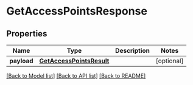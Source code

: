 # GetAccessPointsResponse

## Properties
Name | Type | Description | Notes
------------ | ------------- | ------------- | -------------
**payload** | [**GetAccessPointsResult**](GetAccessPointsResult.md) |  | [optional] 

[[Back to Model list]](../README.md#documentation-for-models) [[Back to API list]](../README.md#documentation-for-api-endpoints) [[Back to README]](../README.md)

